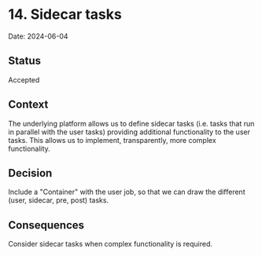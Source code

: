 # 14. Sidecar tasks

Date: 2024-06-04

## Status

Accepted

## Context

The underlying platform allows us to define sidecar tasks (i.e. tasks that run
in parallel with the user tasks) providing additional functionality to the user
tasks. This allows us to implement, transparently, more complex functionality.

## Decision

Include a "Container" with the user job, so that we can draw the different
(user, sidecar, pre, post) tasks.

## Consequences

Consider sidecar tasks when complex functionality is required.
